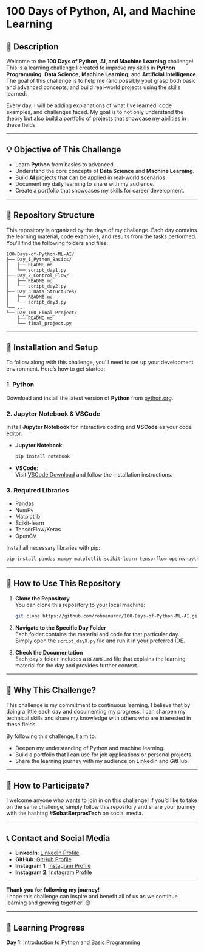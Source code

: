 # 100 Days of Python, AI, and Machine Learning

## 📌 **Description**
Welcome to the **100 Days of Python, AI, and Machine Learning** challenge!  
This is a learning challenge I created to improve my skills in **Python Programming**, **Data Science**, **Machine Learning**, and **Artificial Intelligence**. The goal of this challenge is to help me (and possibly you) grasp both basic and advanced concepts, and build real-world projects using the skills learned.

Every day, I will be adding explanations of what I've learned, code examples, and challenges faced. My goal is to not only understand the theory but also build a portfolio of projects that showcase my abilities in these fields.

---

## 💡 **Objective of This Challenge**
- Learn **Python** from basics to advanced.
- Understand the core concepts of **Data Science** and **Machine Learning**.
- Build **AI** projects that can be applied in real-world scenarios.
- Document my daily learning to share with my audience.
- Create a portfolio that showcases my skills for career development.

---

## 📝 **Repository Structure**

This repository is organized by the days of my challenge. Each day contains the learning material, code examples, and results from the tasks performed. You'll find the following folders and files:

```
100-Days-of-Python-ML-AI/
├── Day_1_Python_Basics/
│   ├── README.md
│   └── script_day1.py
├── Day_2_Control_Flow/
│   ├── README.md
│   └── script_day2.py
├── Day_3_Data_Structures/
│   ├── README.md
│   └── script_day3.py
└── ...
└── Day_100_Final_Project/
    ├── README.md
    └── final_project.py
```

---

## 🔧 **Installation and Setup**
To follow along with this challenge, you'll need to set up your development environment. Here’s how to get started:

### 1. **Python**
Download and install the latest version of **Python** from [python.org](https://www.python.org/downloads/).

### 2. **Jupyter Notebook & VSCode**
Install **Jupyter Notebook** for interactive coding and **VSCode** as your code editor.

- **Jupyter Notebook**:  
  ```bash
  pip install notebook
  ```

- **VSCode**:  
  Visit [VSCode Download](https://code.visualstudio.com/) and follow the installation instructions.

### 3. **Required Libraries**
- Pandas
- NumPy
- Matplotlib
- Scikit-learn
- TensorFlow/Keras
- OpenCV

Install all necessary libraries with pip:
```bash
pip install pandas numpy matplotlib scikit-learn tensorflow opencv-python
```

---

## 🚀 **How to Use This Repository**
1. **Clone the Repository**  
   You can clone this repository to your local machine:
   ```bash
   git clone https://github.com/rohmanurnr/100-Days-of-Python-ML-AI.git
   ```

2. **Navigate to the Specific Day Folder**  
   Each folder contains the material and code for that particular day. Simply open the `script_dayX.py` file and run it in your preferred IDE.

3. **Check the Documentation**  
   Each day's folder includes a `README.md` file that explains the learning material for the day and provides further context.

---

## 🎯 **Why This Challenge?**
This challenge is my commitment to continuous learning. I believe that by doing a little each day and documenting my progress, I can sharpen my technical skills and share my knowledge with others who are interested in these fields.

By following this challenge, I aim to:
- Deepen my understanding of Python and machine learning.
- Build a portfolio that I can use for job applications or personal projects.
- Share the learning journey with my audience on LinkedIn and GitHub.

---

## 📢 **How to Participate?**
I welcome anyone who wants to join in on this challenge! If you’d like to take on the same challenge, simply follow this repository and share your journey with the hashtag **#SobatBerprosTech** on social media.

---

## 📞 **Contact and Social Media**
- **LinkedIn**: [LinkedIn Profile](https://www.linkedin.com/in/rohmanurnr)
- **GitHub**: [GitHub Profile](https://github.com/rohmanurnr)
- **Instagram 1**: [Instagram Profile](https://www.instagram.com/rohmanurnr)
- **Instagram 2**: [Instagram Profile](https://www.instagram.com/sobatberprostech)

---

**Thank you for following my journey!**  
I hope this challenge can inspire and benefit all of us as we continue learning and growing together! 😊

---

## 📅 **Learning Progress**
**Day 1:** [Introduction to Python and Basic Programming](https://github.com/rohmanurnr/100-Days-of-Python-ML-AI/)


